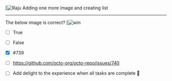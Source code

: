 [![Raju](https://th.bing.com/th?id=OVFT.RF1REwMeVC6qkgWp8VbfHS&pid=News&w=500&h=500&c=14&rs=2&qlt=90&dpr=1.50)
Adding one more image and creating list
***
The below image is correct?
[![win](https://th.bing.com/th/id/OIF.RdMHFjGcRkgcRc2M3GlS0w?w=202&h=113&c=7&r=0&o=5&dpr=1.5&pid=1.7)
- [ ] True
- [ ] False

- [x] #739
- [ ] https://github.com/octo-org/octo-repo/issues/740
- [ ] Add delight to the experience when all tasks are complete :tada:
